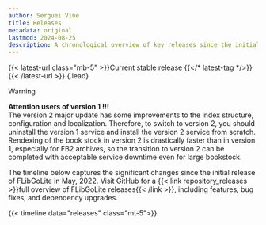 ```yaml
---
author: Serguei Vine
title: Releases
metadata: original
lastmod: 2024-08-25
description: A chronological overview of key releases since the initial launch of FLibGoLite.
---
```

{{< latest-url class="mb-5" >}}Current stable release {{</* latest-tag */>}}{{< /latest-url >}}
{.lead}  
> [!WARNING]
> __Attention users of version 1 !!!__  
The version 2 major update has some improvements to the index structure, configuration and localization. Therefore, to switch to version 2, you should uninstall the version 1 service and install the version 2 service from scratch. Rendexing of the book stock in version 2 is drastically faster than in version 1, especially for FB2 archives, so the transition to version 2 can be completed with acceptable service downtime even for large bookstock.

The timeline below captures the significant changes since the initial release of FLibGoLite in May, 2022. Visit GitHub for a {{< link repository_releases >}}full overview of FLibGoLite releases{{< /link >}}, including features, bug fixes, and dependency upgrades.

{{< timeline data="releases" class="mt-5">}}
